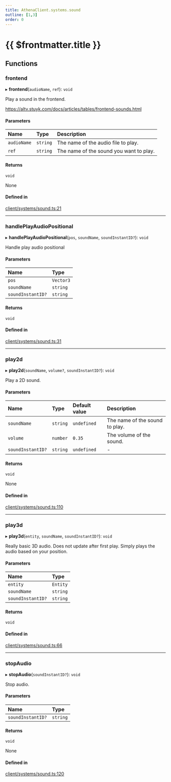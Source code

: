 ```yaml
---
title: AthenaClient.systems.sound
outline: [1,3]
order: 0
---
```


# {{ $frontmatter.title }}


## Functions

### frontend

▸ **frontend**(`audioName`, `ref`): `void`

Play a sound in the frontend.

https://altv.stuyk.com/docs/articles/tables/frontend-sounds.html

#### Parameters

| Name | Type | Description |
| :------ | :------ | :------ |
| `audioName` | `string` | The name of the audio file to play. |
| `ref` | `string` | The name of the sound you want to play. |

#### Returns

`void`

None

#### Defined in

[client/systems/sound.ts:21](https://github.com/Stuyk/altv-athena/blob/552012ca4/src/core/client/systems/sound.ts#L21)

___

### handlePlayAudioPositional

▸ **handlePlayAudioPositional**(`pos`, `soundName`, `soundInstantID?`): `void`

Handle play audio positional

#### Parameters

| Name | Type |
| :------ | :------ |
| `pos` | `Vector3` |
| `soundName` | `string` |
| `soundInstantID?` | `string` |

#### Returns

`void`

#### Defined in

[client/systems/sound.ts:31](https://github.com/Stuyk/altv-athena/blob/552012ca4/src/core/client/systems/sound.ts#L31)

___

### play2d

▸ **play2d**(`soundName`, `volume?`, `soundInstantID?`): `void`

Play a 2D sound.

#### Parameters

| Name | Type | Default value | Description |
| :------ | :------ | :------ | :------ |
| `soundName` | `string` | `undefined` | The name of the sound to play. |
| `volume` | `number` | `0.35` | The volume of the sound. |
| `soundInstantID?` | `string` | `undefined` | - |

#### Returns

`void`

None

#### Defined in

[client/systems/sound.ts:110](https://github.com/Stuyk/altv-athena/blob/552012ca4/src/core/client/systems/sound.ts#L110)

___

### play3d

▸ **play3d**(`entity`, `soundName`, `soundInstantID?`): `void`

Really basic 3D audio. Does not update after first play.
Simply plays the audio based on your position.

#### Parameters

| Name | Type |
| :------ | :------ |
| `entity` | `Entity` |
| `soundName` | `string` |
| `soundInstantID?` | `string` |

#### Returns

`void`

#### Defined in

[client/systems/sound.ts:66](https://github.com/Stuyk/altv-athena/blob/552012ca4/src/core/client/systems/sound.ts#L66)

___

### stopAudio

▸ **stopAudio**(`soundInstantID?`): `void`

Stop audio.

#### Parameters

| Name | Type |
| :------ | :------ |
| `soundInstantID?` | `string` |

#### Returns

`void`

None

#### Defined in

[client/systems/sound.ts:120](https://github.com/Stuyk/altv-athena/blob/552012ca4/src/core/client/systems/sound.ts#L120)
